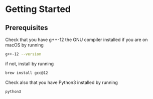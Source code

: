# Getting Started

## Prerequisites
Check that you have g++-12 the GNU compiler installed if you are on macOS by running
```sh
g++-12 --version
```
if not, install by running
```sh
brew install gcc@12
```
Check also that you have Python3 installed by running
```sh
python3
```

